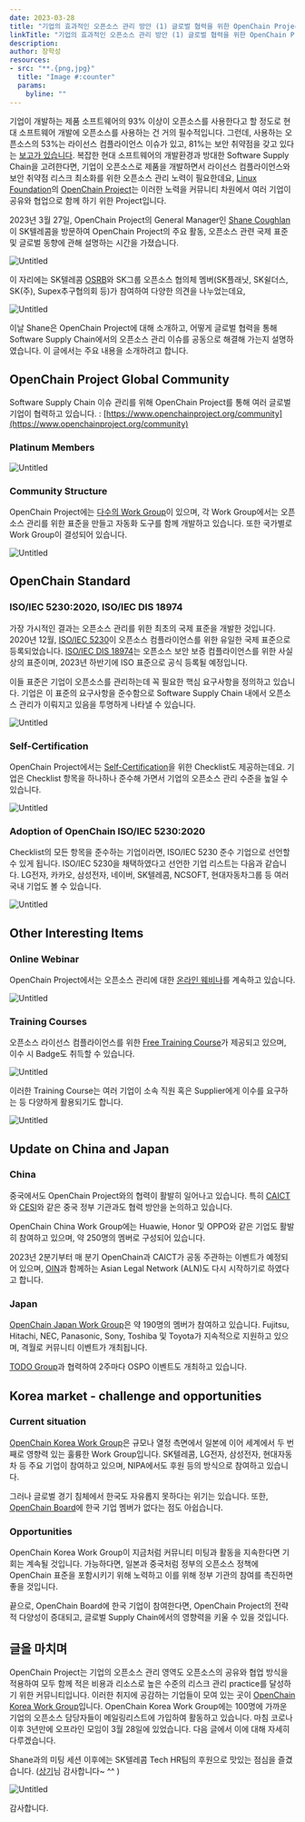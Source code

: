 ```yaml
---
date: 2023-03-28
title: "기업의 효과적인 오픈소스 관리 방안 (1) 글로벌 협력을 위한 OpenChain Project"
linkTitle: "기업의 효과적인 오픈소스 관리 방안 (1) 글로벌 협력을 위한 OpenChain Project"
description: 
author: 장학성
resources:
- src: "**.{png,jpg}"
  title: "Image #:counter"
  params:
    byline: ""
---
```


기업이 개발하는 제품 소프트웨어의 93% 이상이 오픈소스를 사용한다고 할 정도로 현대 소프트웨어 개발에 오픈소스를 사용하는 건 거의 필수적입니다. 그런데, 사용하는 오픈소스의 53%는 라이선스 컴플라이언스 이슈가 있고, 81%는 보안 취약점을 갖고 있다는 [보고가 있습니다](https://www.synopsys.com/blogs/software-security/open-source-trends-ossra-report/). 복잡한 현대 소프트웨어의 개발환경과 방대한 Software Supply Chain을 고려한다면, 기업이 오픈소스로 제품을 개발하면서 라이선스 컴플라이언스와 보안 취약점 리스크 최소화를 위한 오픈소스 관리 노력이 필요한데요, [Linux Foundation](https://www.linuxfoundation.org/)의 [OpenChain Project](openchainproject.org)는 이러한 노력을 커뮤니티 차원에서 여러 기업이 공유와 협업으로 함께 하기 위한 Project입니다. 

2023년 3월 27일, OpenChain Project의 General Manager인 [Shane Coughlan](https://github.com/shanecoughlan)이 SK텔레콤을 방문하여 OpenChain Project의 주요 활동, 오픈소스 관련 국제 표준 및 글로벌 동향에 관해 설명하는 시간을 가졌습니다. 

![Untitled](Untitled.png)


이 자리에는 SK텔레콤 [OSRB](https://sktelecom.github.io/about/osrb/)와 SK그룹 오픈소스 협의체 멤버(SK플래닛, SK쉴더스, SK(주), Supex추구협의회 등)가 참여하여 다양한 의견을 나누었는데요, 

![Untitled](featured_meeting.png)

이날 Shane은 OpenChain Project에 대해 소개하고, 어떻게 글로벌 협력을 통해 Software Supply Chain에서의 오픈소스 관리 이슈를 공동으로 해결해 가는지 설명하였습니다. 이 글에서는 주요 내용을 소개하려고 합니다. 

## OpenChain Project Global Community

Software Supply Chain 이슈 관리를 위해 OpenChain Project를 통해 여러 글로벌 기업이 협력하고 있습니다. : [https://www.openchainproject.org/community](https://www.openchainproject.org/community)

### Platinum Members

![Untitled](Untitled_2.png)

### Community Structure

OpenChain Project에는 [다수의 Work Group](https://www.openchainproject.org/participate)이 있으며, 각 Work Group에서는 오픈소스 관리를 위한 표준을 만들고 자동화 도구를 함께 개발하고 있습니다. 또한 국가별로 Work Group이 결성되어 있습니다. 

![Untitled](Untitled_3.png)

## OpenChain Standard

### ISO/IEC 5230:2020, ISO/IEC DIS 18974

가장 가시적인 결과는 오픈소스 관리를 위한 최초의 국제 표준을 개발한 것입니다. 2020년 12월, [ISO/IEC 5230](https://www.iso.org/standard/81039.html)이 오픈소스 컴플라이언스를 위한 유일한 국제 표준으로 등록되었습니다. [ISO/IEC DIS 18974](https://www.iso.org/standard/86450.html)는 오픈소스 보안 보증 컴플라이언스를 위한 사실상의 표준이며, 2023년 하반기에 ISO 표준으로 공식 등록될 예정입니다. 

이들 표준은 기업이 오픈소스를 관리하는데 꼭 필요한 핵심 요구사항을 정의하고 있습니다. 기업은 이 표준의 요구사항을 준수함으로 Software Supply Chain 내에서 오픈소스 관리가 이뤄지고 있음을 투명하게 나타낼 수 있습니다. 

![Untitled](Untitled_4.png)

### Self-Certification

OpenChain Project에서는 [Self-Certification](https://github.com/OpenChain-Project/Reference-Material/tree/master/Self-Certification)을 위한 Checklist도 제공하는데요. 기업은 Checklist 항목을 하나하나 준수해 가면서 기업의 오픈소스 관리 수준을 높일 수 있습니다. 

![Untitled](Untitled_5.png)

### Adoption of OpenChain ISO/IEC 5230:2020

Checklist의 모든 항목을 준수하는 기업이라면, ISO/IEC 5230 준수 기업으로 선언할 수 있게 됩니다. ISO/IEC 5230을 채택하였다고 선언한 기업 리스트는 다음과 같습니다. LG전자, 카카오, 삼성전자, 네이버, SK텔레콤, NCSOFT, 현대자동차그룹 등 여러 국내 기업도 볼 수 있습니다. 

![Untitled](Untitled_6.png)

## Other Interesting Items

### Online Webinar

OpenChain Project에서는 오픈소스 관리에 대한 [온라인 웨비나](https://www.openchainproject.org/webinars)를 계속하고 있습니다. 

![Untitled](Untitled_7.png)

### Training Courses

오픈소스 라이선스 컴플라이언스를 위한 [Free Training Course](https://www.openchainproject.org/resources)가 제공되고 있으며, 이수 시 Badge도 취득할 수 있습니다. 

![Untitled](Untitled_8.png)

이러한 Training Course는 여러 기업이 소속 직원 혹은 Supplier에게 이수를 요구하는 등 다양하게 활용되기도 합니다. 

![Untitled](Untitled_9.png)

## Update on China and Japan

### China

중국에서도 OpenChain Project와의 협력이 활발히 일어나고 있습니다. 특히 [CAICT](http://www.caict.ac.cn/english/)와 [CESI](https://www.cc.cesi.cn/english.aspx)와 같은 중국 정부 기관과도 협력 방안을 논의하고 있습니다. 

OpenChain China Work Group에는 Huawie, Honor 및 OPPO와 같은 기업도 활발히 참여하고 있으며, 약 250명의 멤버로 구성되어 있습니다. 

2023년 2분기부터 매 분기 OpenChain과 CAICT가 공동 주관하는 이벤트가 예정되어 있으며, [OIN](https://openinventionnetwork.com/)과 함께하는 Asian Legal Network (ALN)도 다시 시작하기로 하였다고 합니다. 

### Japan

[OpenChain Japan Work Group](https://openchain-project.github.io/OpenChain-JWG/)은 약 190명의 멤버가 참여하고 있습니다. Fujitsu, Hitachi, NEC, Panasonic, Sony, Toshiba 및 Toyota가 지속적으로 지원하고 있으며, 격월로 커뮤니티 이벤트가 개최됩니다. 

[TODO Group](https://todogroup.org/)과 협력하여 2주마다 OSPO 이벤트도 개최하고 있습니다. 

## Korea market - challenge and opportunities

### Current situation

[OpenChain Korea Work Group](https://openchain-project.github.io/OpenChain-KWG/)은 규모나 열정 측면에서 일본에 이어 세계에서 두 번째로 영향력 있는 훌륭한 Work Group입니다. SK텔레콤, LG전자, 삼성전자, 현대자동차 등 주요 기업이 참여하고 있으며, NIPA에서도 후원 등의 방식으로 참여하고 있습니다. 

그러나 글로벌 경기 침체에서 한국도 자유롭지 못하다는 위기는 있습니다. 또한, [OpenChain Board](https://www.openchainproject.org/community)에 한국 기업 멤버가 없다는 점도 아쉽습니다. 

### Opportunities

OpenChain Korea Work Group이 지금처럼 커뮤니티 미팅과 활동을 지속한다면 기회는 계속될 것입니다. 가능하다면, 일본과 중국처럼 정부의 오픈소스 정책에 OpenChain 표준을 포함시키기 위해 노력하고 이를 위해 정부 기관의 참여를 촉진하면 좋을 것입니다. 

끝으로, OpenChain Board에 한국 기업이 참여한다면, OpenChain Project의 전략적 다양성이 증대되고, 글로벌 Supply Chain에서의 영향력을 키울 수 있을 것입니다. 

## 글을 마치며

OpenChain Project는 기업의 오픈소스 관리 영역도 오픈소스의 공유와 협업 방식을 적용하여 모두 함께 적은 비용과 리소스로 높은 수준의 리스크 관리 practice를 달성하기 위한 커뮤니티입니다. 이러한 취지에 공감하는 기업들이 모여 있는 곳이 [OpenChain Korea Work Group](https://openchain-project.github.io/OpenChain-KWG/)입니다. OpenChain Korea Work Group에는 100명에 가까운 기업의 오픈소스 담당자들이 메일링리스트에 가입하여 활동하고 있습니다. 마침 코로나 이후 3년만에 오프라인 모임이 3월 28일에 있었습니다. 다음 글에서 이에 대해 자세히 다루겠습니다. 

Shane과의 미팅 세션 이후에는 SK텔레콤 Tech HR팀의 후원으로 맛있는 점심을 즐겼습니다. ([상기](https://kr.linkedin.com/in/ksangki)님 감사합니다~ ^^ )

![Untitled](Untitled_10.png)

감사합니다.
